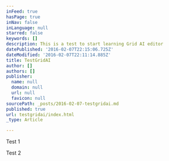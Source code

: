 ```yaml
---
inFeed: true
hasPage: true
inNav: false
inLanguage: null
starred: false
keywords: []
description: This is a test to start learning Grid AI editor
datePublished: '2016-02-07T22:15:06.725Z'
dateModified: '2016-02-07T22:11:14.885Z'
title: TestGridAI
author: []
authors: []
publisher:
  name: null
  domain: null
  url: null
  favicon: null
sourcePath: _posts/2016-02-07-testgridai.md
published: true
url: testgridai/index.html
_type: Article

---
```

Test 1

Test 2